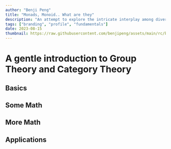 ```yaml
---
author: "Benji Peng"
title: "Monads, Monoid.. What are they"
description: "An attempt to explore the intricate interplay among diverse industries, from infrastructure to consumer services"
tags: ["branding", "profile", "fundamentals"]
date: 2023-08-15
thumbnail: https://raw.githubusercontent.com/benjipeng/assets/main/rc/blog/ml/math/monads.jpg)
---
```


# A gentle introduction to Group Theory and Category Theory

## Basics

## Some Math

## More Math

## Applications
